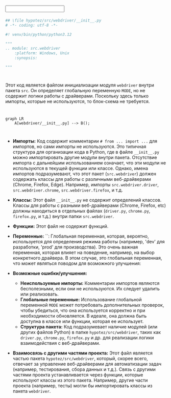 # <input code>

```python
## \file hypotez/src/webdriver/__init__.py
# -*- coding: utf-8 -*-

#! venv/bin/python/python3.12

"""
.. module: src.webdriver 
	:platform: Windows, Unix
	:synopsis:

"""

```

# <algorithm>

Этот код является файлом инициализации модуля `webdriver` внутри пакета `src`. Он определяет глобальную переменную `MODE`, но не содержит логики работы с драйверами.  Поскольку здесь только импорты, которые не используются, то блок-схема не требуется.

# <mermaid>

```mermaid
graph LR
    A[webdriver/__init__.py] --> B();
```

# <explanation>

* **Импорты:** Код содержит комментарии `# from ... import ...`  для импортов, но сами импорты не используются.  Это типичная структура для организации кода в Python, где в файле `__init__.py` можно импортировать другие модули внутри пакета.  Отсутствие импорта с дальнейшим использованием означает, что эти модули не используются в текущей функции или классе.  Однако, имена импортов подразумевают, что этот пакет (`src.webdriver`) должен содержать классы для работы с различными веб-драйверами (Chrome, Firefox, Edge).  Например, импорты `src.webdriver.driver`, `src.webdriver.chrome`, `src.webdriver.firefox`, и т.д.

* **Классы:**  Этот файл `__init__.py` не содержит определений классов.  Классы для работы с разными веб-драйверами (Chrome, Firefox, etc) должны находиться в отдельных файлах (`driver.py`, `chrome.py`, `firefox.py`, и т.д.) внутри папки `src.webdriver`.

* **Функции:** Этот файл не содержит функций.

* **Переменные:**  ``:  Глобальная переменная, которая, вероятно, используется для определения режима работы (например, 'dev' для разработки, 'prod' для производства). Это очень важная переменная, которая влияет на поведение, например, на выбор конкретного драйвера.  В этом случае, это глобальная переменная, что может являться поводом для возможного улучшения:


* **Возможные ошибки/улучшения:**

    * **Неиспользуемые импорты:**  Комментарии импортов являются бесполезными, если они не используются. Их следует удалить или реализовать.
    * **Глобальные переменные:**  Использование глобальной переменной `MODE` может потребовать дополнительных проверок, чтобы убедиться, что она используется корректно и при необходимости обновляется.  В идеале, она должна быть доступна в классе или функции, которая ее использует.
    * **Структура пакета:**  Код подразумевает наличие модулей (или других файлов Python) в папке `hypotez/src/webdriver`, таких как `driver.py`, `chrome.py`, `firefox.py` и др. для реализации логики взаимодействия с веб-драйверами.

* **Взаимосвязь с другими частями проекта:**  Этот файл является частью пакета `hypotez/src/webdriver`, который, скорее всего, отвечает за управление веб-драйверами для автоматизации задач (например, тестирования, сбора данных и т.д.).  Связь с другими частями проекта устанавливается через функции, которые используют классы из этого пакета.  Например, другие части проекта (например, тесты) могли бы импортировать классы из пакета `webdriver`.